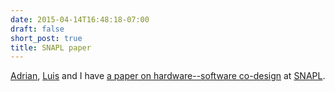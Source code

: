 ```yaml
---
date: 2015-04-14T16:48:18-07:00
draft: false
short_post: true
title: SNAPL paper
---
```


[Adrian][], [Luis][] and I have [a paper on hardware--software co-design][paper] at [SNAPL].

[adrian]: https://homes.cs.washington.edu/~asampson/
[luis]: http://homes.cs.washington.edu/~luisceze/
[paper]: papers/hwsw-snapl15.pdf
[snapl]: http://snapl.org
